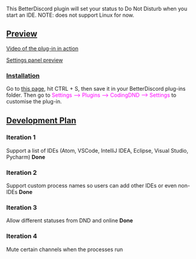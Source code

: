This BetterDiscord plugin will set your status to Do Not Disturb when you start an IDE.
NOTE: does not support Linux for now.

## <u>Preview</u>

<a href = "https://streamable.com/pwpq7i">Video of the plug-in in action</a>

<a href = "https://ibb.co/W0vBk3T">Settings panel preview</a>

### <u>Installation</u>

Go to <a href = "https://raw.githubusercontent.com/SMC242/CodingDND/stable/CodingDND.plugin.js">this page</a>, hit CTRL + S, then save it in your BetterDiscord plug-ins folder. Then go to <span style = "color: #FF00FF;">Settings --> Plugins --> CodingDND --> Settings</span> to customise the plug-in.

## <u>Development Plan</u>

### Iteration 1

Support a list of IDEs (Atom, VSCode, IntelliJ IDEA, Eclipse, Visual Studio, Pycharm)
<b>Done</b>

### Iteration 2

Support custom process names so users can add other IDEs or even non-IDEs
<b>Done</b>

### Iteration 3

Allow different statuses from DND and online
<b>Done</b>

### Iteration 4

Mute certain channels when the processes run
